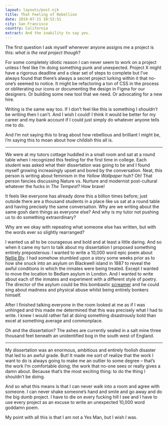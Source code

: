 ```yaml
---
layout: layouts/post.njk
title: That Feeling of Rebellion
date: 2019-07-21 10:52:51
city: San Francisco
country: California
extract: And the inability to say yes.
---
```


The first question I ask myself whenever anyone assigns me a project is this: _what is the real project though_?

For some completely idiotic reason I can never seem to work on a project unless I feel like I’m doing something punk and unexpected. Project X might have a rigorous deadline and a clear set of steps to complete but I’ve always found that there’s always a secret project lurking within it that no-one’s seemed to notice. It might be refactoring a ton of CSS in the process or obliterating our icons or documenting the design in Figma for our designers. Or building some new tool that we need. Or advocating for a new hire.

Writing is the same way too. If I don’t feel like this is something I _shouldn’t_ be writing then I can’t. And I wish I could! I think it would be better for my career and my bank account if I could just simply do whatever anyone tells me to do.

And I’m not saying this to brag about how rebellious and brilliant I might be, I’m saying this to moan about how childish this all is.

---

We were at my tutors cottage huddled in a small room and sat at a round table when I recognized this feeling for the first time in college. Each student was asked what their dissertation was going to be and I found myself growing increasingly upset and bored by the conversation. Neat, this person is writing about feminism in the _Yellow Wallpaper_ huh? Oh! That person fancies discussing Nature vs. Nurture and modernist post-cultural whatever the fucks in _The Tempest_? How brave!

It feels like everyone has already done this a billion times before; just outside there are a thousand students in a place like us sat at a round table and having precisely the same conversation. Why are we writing about the same gosh darn things as everyone else? And why is my tutor not pushing us to do something extraordinary?

Why are we okay with repeating what someone else has written, but with the words ever so slightly rearranged?

I wanted us all to be courageous and bold and at least a little daring. And so when it came my turn to talk about my dissertation I proposed something entirely preposterous: I wanted to write a 10,000 word epic poem about [Nellie Bly](https://en.wikipedia.org/wiki/Nellie_Bly). I had somehow stumbled upon a story some weeks prior as to how she snuck into an asylum on Blackwell island in 1887 to reveal the awful conditions in which the inmates were being treated. Except I wanted to move the location to Bedlam asylum in London. And I wanted to write about each of the inmates and experiment with a different style of poetry. The director of the asylum could be this bombastic [screamer](<https://en.wikipedia.org/wiki/Screamer_(march)>) and he could sing about madness and physical abuse whilst being entirely bonkers himself.

After I finished talking everyone in the room looked at me as if I was unhinged and this made me determined that this was precisely what I had to write. I knew I would rather fail at doing something disastrously bold than excel at something average and commonplace.

Oh and the dissertation? The ashes are currently sealed in a salt mine three thousand feet beneath an unidentified bog in the south west of England.

---

My dissertation was an enormous, ambitious and entirely foolish disaster that led to an awful grade. But! It made me sort of realize that the work I want to do is always going to make me an outlier to some degree – that’s the work I’m comfortable doing; the work that no-one sees or really gives a damn about. Because that’s the most exciting thing: to do the thing I shouldn’t be doing.

And so what this means is that I can never walk into a room and agree with someone. I can never shake someone’s hand and smile and go away and do the big dumb project. I have to die on every fucking hill I see and I have to use every project as an excuse to write an unexpected 10,000 word goddamn poem.

My point with all this is that I am not a Yes Man, but I wish I was.
